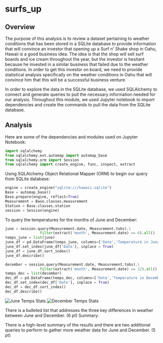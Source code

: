 # surfs_up

## Overview

The purpose of this analysis is to review a dataset pertaining to weather conditions that has been stored in a SQLite database to provide information that will convince an investor that opening up a Surf n' Shake shop in Oahu, Hawaii is a good business idea. The idea is that the shop will sell surf boards and ice cream throughout the year, but the investor is hesitant because he invested in a similar business that failed due to the weather conditions. In order to get this investor on board, we need to provide statistical analysis specifically on the weather conditions in Oahu that will convince him that this will be a successful business venture.

In order to explore the data in the SQLite database, we used SQLAlchemy to connect and generate queries to pull the necessary information needed for our analysis. Throughout this module, we used Jupyter notebook to import dependencies and create the commands to pull the data from the SQLite database.

## Analysis

Here are some of the dependencies and modules used on Jupyter Notebook:

```py
import sqlalchemy
from sqlalchemy.ext.automap import automap_base
from sqlalchemy.orm import Session
from sqlalchemy import create_engine, func, inspect, extract
```

Using SQLAlchemy Object Relational Mapper (ORM) to begin our query from SQLite database:

```py
engine = create_engine("sqlite:///hawaii.sqlite")
Base = automap_base()
Base.prepare(engine, reflect=True)
Measurement = Base.classes.measurement
Station = Base.classes.station
session = Session(engine)
```

To query the temperatures for the months of June and December:

```py
june = session.query(Measurement.date, Measurement.tobs).\
                filter(extract('month', Measurement.date) == 6).all()
temps_june = list(june)
june_df = pd.DataFrame(temps_june, columns=['Date','Temperature in June'])
june_df.set_index(june_df['Date'], inplace = True)
june_df = june_df.sort_index()
june_df.describe()
```
```py
december = session.query(Measurement.date, Measurement.tobs).\
                filter(extract('month', Measurement.date) == 12).all()
temps_dec = list(december)
dec_df = pd.DataFrame(temps_dec, columns=['Date','Temperature in December'])
dec_df.set_index(dec_df['Date'], inplace = True)
dec_df = dec_df.sort_index()
dec_df.describe()
```

![June Temps Stats]()
![December Temps Stats]()








There is a bulleted list that addresses the three key differences in weather between June and December. (6 pt)
Summary:

There is a high-level summary of the results and there are two additional queries to perform to gather more weather data for June and December. (5 pt)